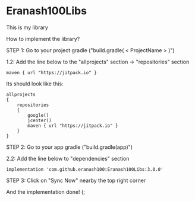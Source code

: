# Eranash100Libs
This is my library


How to implement the library?

STEP 1: Go to your project gradle ("build.gradle( < ProjectName > )")
    
1.2: Add the line below to the "allprojects" section -> "repositories" section


    maven { url "https://jitpack.io" }


Its should look like this:

    allprojects 
    {
        repositories 
        {
            google()
            jcenter()
            maven { url "https://jitpack.io" }
        }
    }


STEP 2: Go to your app gradle ("build.gradle(app)")

2.2: Add the line below to "dependencies" section

    implementation 'com.github.eranash100:Eranash100Libs:3.0.0'
    
STEP 3: Click on "Sync Now" nearby the top right corner
    
And the implementation done! (;
